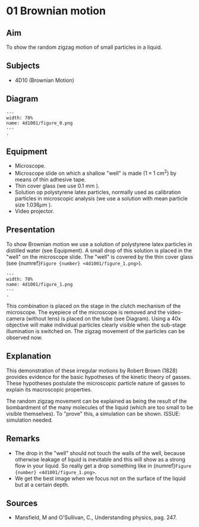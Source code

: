 # 01 Brownian motion 
    
  
## Aim   
 To show the random zigzag motion of small particles in a liquid.    
  
## Subjects   
* 4D10 (Brownian Motion)   

## Diagram
   
```{figure} figures/figure_0.png  
---  
width: 70%  
name: 4d1001/figure_0.png  
---  
. 
```
     
  
## Equipment   
- Microscope.
- Microscope slide on which a shallow "well" is made $\left(1 \times 1 \mathrm{~cm}^{2}\right)$ by means of thin adhesive tape.
- Thin cover glass (we use $0.1 \mathrm{~mm}$ ).
- Solution op polystyrene latex particles, normally used as calibration particles in microscopic analysis (we use a solution with mean particle size $1.036 \mu \mathrm{m}$ ).
- Video projector. 

## Presentation   
To show Brownian motion we use a solution of polystyrene latex particles in distilled water (see Equipment). A small drop of this solution is placed in the "well" on the microscope slide. The "well" is covered by the thin cover glass (see {numref}`Figure {number} <4d1001/figure_1.png>`).  
```{figure} figures/figure_1.png  
---  
width: 70%  
name: 4d1001/figure_1.png  
---  
. 
```

This combination is placed on the stage in the clutch mechanism of the microscope. The eyepiece of the microscope is removed and the video-camera (without lens) is placed on the tube (see Diagram). Using a 40x objective will make individual particles clearly visible when the sub-stage illumination is switched on. The zigzag movement of the particles can be observed now.
  
## Explanation   
 This demonstration of these irregular motions by Robert Brown (1828) provides evidence for the basic hypotheses of the kinetic theory of gasses. These hypotheses postulate the microscopic particle nature of gasses to explain its macroscopic properties.

The random zigzag movement can be explained as being the result of the bombardment of the many molecules of the liquid (which are too small to be visible themselves). To "prove" this, a simulation can be shown. ISSUE: simulation needed.


  
## Remarks
 *  The drop in the "well" should not touch the walls of the well, because otherwise leakage of liquid is inevitable and this will show as a strong flow in your liquid. So really get a drop something like in {numref}`Figure {number} <4d1001/figure_1.png>`. 
 *  We get the best image when we focus not on the surface of the liquid but at a certain depth.
   
  
## Sources
 *  Mansfield, M and O'Sullivan, C., Understanding physics, pag. 247.
  